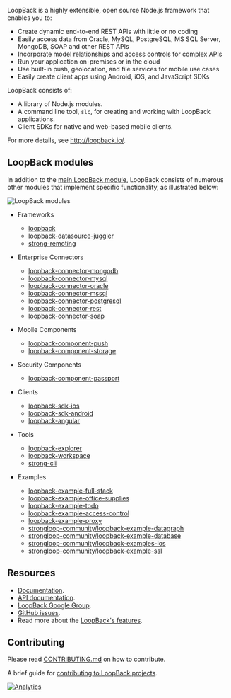 LoopBack is a highly extensible, open source Node.js framework that enables you to:

  * Create dynamic end-to-end REST APIs with little or no coding
  * Easily access data from Oracle, MySQL, PostgreSQL, MS SQL Server, MongoDB, SOAP and other REST APIs
  * Incorporate model relationships and access controls for complex APIs
  * Run your application on-premises or in the cloud  
  * Use built-in push, geolocation, and file services for mobile use cases
  * Easily create client apps using Android, iOS, and JavaScript SDKs

LoopBack consists of:
  * A library of Node.js modules.
  * A command line tool, `slc`, for creating and working with LoopBack applications.
  * Client SDKs for native and web-based mobile clients.

For more details, see http://loopback.io/.

## LoopBack modules 

In addition to the [main LoopBack module](https://github.com/strongloop/loopback), LoopBack consists of numerous other modules that implement specific functionality, 
as illustrated below:

![LoopBack modules](https://github.com/strongloop/loopback/raw/master/docs/assets/lb-modules.png "LoopBack modules")

* Frameworks
  * [loopback](https://github.com/strongloop/loopback)
  * [loopback-datasource-juggler](https://github.com/strongloop/loopback-datasource-juggler)
  * [strong-remoting](https://github.com/strongloop/strong-remoting)

* Enterprise Connectors
  * [loopback-connector-mongodb](https://github.com/strongloop/loopback-connector-mongodb)
  * [loopback-connector-mysql](https://github.com/strongloop/loopback-connector-mysql)
  * [loopback-connector-oracle](https://github.com/strongloop/loopback-connector-oracle)
  * [loopback-connector-mssql](https://github.com/strongloop/loopback-connector-mssql)
  * [loopback-connector-postgresql](https://github.com/strongloop/loopback-connector-postgresql)
  * [loopback-connector-rest](https://github.com/strongloop/loopback-connector-rest)
  * [loopback-connector-soap](https://github.com/strongloop/loopback-connector-soap) 

* Mobile Components
  * [loopback-component-push](https://github.com/strongloop/loopback-component-push)
  * [loopback-component-storage](https://github.com/strongloop/loopback-component-storage)

* Security Components
  * [loopback-component-passport](https://github.com/strongloop/loopback-component-passport)
  
* Clients
  * [loopback-sdk-ios](https://github.com/strongloop/loopback-sdk-ios)
  * [loopback-sdk-android](https://github.com/strongloop/loopback-sdk-android)
  * [loopback-angular](https://github.com/strongloop/loopback-angular)

* Tools
  * [loopback-explorer](https://github.com/strongloop/loopback-explorer)
  * [loopback-workspace](https://github.com/strongloop/loopback-workspace)
  * [strong-cli](https://github.com/strongloop/strong-cli)

* Examples
  * [loopback-example-full-stack](https://github.com/strongloop/loopback-example-full-stack)
  * [loopback-example-office-supplies](https://github.com/strongloop/loopback-example-office-supplies)
  * [loopback-example-todo](https://github.com/strongloop/loopback-example-todo)
  * [loopback-example-access-control](https://github.com/strongloop/loopback-example-access-control)
  * [loopback-example-proxy](https://github.com/strongloop/loopback-example-proxy)
  * [strongloop-community/loopback-example-datagraph](https://github.com/strongloop-community/loopback-example-datagraph)
  * [strongloop-community/loopback-example-database](https://github.com/strongloop-community/loopback-example-database)
  * [strongloop-community/loopback-examples-ios](https://github.com/strongloop-community/loopback-examples-ios)
  * [strongloop-community/loopback-example-ssl](https://github.com/strongloop-community/loopback-example-ssl)

## Resources 

  * [Documentation](http://docs.strongloop.com/display/LB/LoopBack).
  * [API documentation](http://apidocs.strongloop.com/loopback).
  * [LoopBack Google Group](https://groups.google.com/forum/#!forum/loopbackjs).
  * [GitHub issues](https://github.com/strongloop/loopback/issues).
  * Read more about the [LoopBack's features](https://github.com/strongloop/loopback/wiki/Features).

## Contributing

Please read [CONTRIBUTING.md](CONTRIBUTING.md) on how to contribute.

A brief guide for [contributing to LoopBack projects](https://github.com/strongloop/loopback/wiki/How-To-Contribute).

[![Analytics](https://sl-beacon.appspot.com/UA-37775386-1/github/loopback/readme?pixel)](https://github.com/strongloop/loopback)

